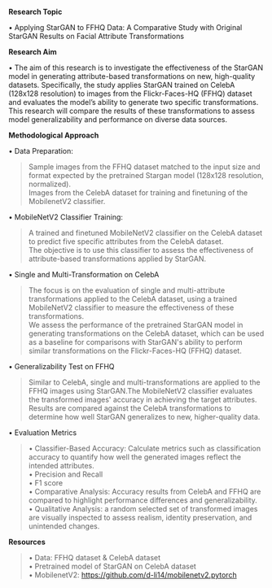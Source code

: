 **Research Topic**

• Applying StarGAN to FFHQ Data: A Comparative Study with Original StarGAN Results
on Facial Attribute Transformations

**Research Aim**

• The aim of this research is to investigate the effectiveness of the StarGAN model in
generating attribute-based transformations on new, high-quality datasets.
Specifically, the study applies StarGAN trained on CelebA (128x128 resolution) to images from the
Flickr-Faces-HQ (FFHQ) dataset and evaluates the model’s ability to generate two specific
transformations.
This research will compare the results of these transformations to assess model
generalizability and performance on diverse data sources.

**Methodological Approach**

• Data Preparation:  
>Sample images from the FFHQ dataset matched to the input size and format expected by the pretrained Stargan model (128x128 resolution, normalized).  
>Images from the CelebA dataset for training and finetuning of the MobilenetV2 classifier.  

• MobileNetV2 Classifier Training: 
>A trained and finetuned MobileNetV2 classifier on the CelebA dataset to predict five specific attributes from the CelebA dataset.   
The objective is to use this classifier to assess the effectiveness of attribute-based transformations applied by StarGAN.

• Single and Multi-Transformation on CelebA
>The focus is on the evaluation of single and multi-attribute transformations applied to the CelebA dataset, using a trained MobileNetV2 classifier to measure the effectiveness of these transformations.   
We assess the performance of the pretrained StarGAN model in generating transformations on the CelebA dataset, which can be used as a baseline for comparisons with StarGAN's ability to perform similar transformations on the Flickr-Faces-HQ (FFHQ) dataset.

• Generalizability Test on FFHQ
>Similar to CelebA, single and multi-transformations are applied to the FFHQ images using StarGAN.The MobileNetV2 classifier evaluates the transformed images' accuracy in achieving the target attributes.   
Results are compared against the CelebA transformations to determine how well StarGAN generalizes to new, higher-quality data.

• Evaluation Metrics
  >• Classifier-Based Accuracy: Calculate metrics such as classification accuracy to quantify how well the generated images reflect the intended attributes.  
  >• Precision and Recall  
  >• F1 score  
  >• Comparative Analysis: Accuracy results from CelebA and FFHQ are compared to highlight performance differences and generalizability.  
  >• Qualitative Analysis: a random selected set of transformed images are visually inspected to assess realism, identity preservation, and unintended changes.  
  
**Resources**  
>• Data: FFHQ dataset & CelebA dataset   
>• Pretrained model of StarGAN on CelebA dataset   
>• MobilenetV2: https://github.com/d-li14/mobilenetv2.pytorch   
